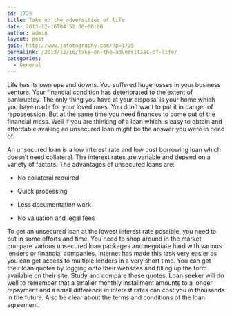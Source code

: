 ```yaml
---
id: 1725
title: Take on the adversities of life
date: 2013-12-16T04:52:00+00:00
author: admin
layout: post
guid: http://www.jafotography.com/?p=1725
permalink: /2013/12/16/take-on-the-adversities-of-life/
categories:
  - General
---
```

Life has its own ups and downs. You suffered huge losses in your business venture. Your financial condition has deteriorated to the extent of bankruptcy. The only thing you have at your disposal is your home which you have made for your loved ones. You don’t want to put it in danger of repossession. But at the same time you need finances to come out of the financial mess. Well if you are thinking of a loan which is easy to obtain and affordable availing an unsecured loan might be the answer you were in need of.
  
An unsecured loan is a low interest rate and low cost borrowing loan which doesn’t need collateral. The interest rates are variable and depend on a variety of factors. The advantages of unsecured loans are:
  
- No collateral required
  
- Quick processing
  
- Less documentation work
  
- No valuation and legal fees

To get an unsecured loan at the lowest interest rate possible, you need to put in some efforts and time. You need to shop around in the market, compare various unsecured loan packages and negotiate hard with various lenders or financial companies. Internet has made this task very easier as you can get access to multiple lenders in a very short time. You can get their loan quotes by logging onto their websites and filling up the form available on their site. Study and compare these quotes. Loan seeker will do well to remember that a smaller monthly installment amounts to a longer repayment and a small difference in interest rates can cost you in thousands in the future. Also be clear about the terms and conditions of the loan agreement.